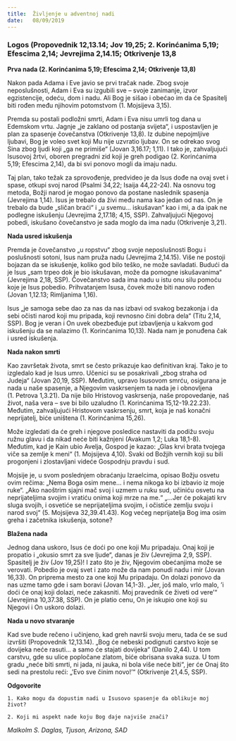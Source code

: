 ```yaml
---
title:  Življenje u adventnoj nadi
date:   08/09/2019
---
```


### Logos (Propovednik 12,13.14; Jov 19,25; 2. Korinćanima 5,19;  Efescima 2,14; Jevrejima 2,14.15; Otkrivenje 13,8

**Prva nada (2. Korinćanima 5,19; Efescima 2,14; Otkrivenje 13,8)**

Nakon pada Adama i Eve javio se prvi tračak nade. Zbog svoje neposlušnosti, Adam i Eva su izgubili sve – svoje zanimanje, izvor egzistencije, odeću, dom i nadu. Ali Bog je sišao i obećao im da će Spasitelj biti rođen među njihovim potomstvom (1. Mojsijeva 3,15).

Premda su postali podložni smrti, Adam i Eva nisu umrli tog dana u Edemskom vrtu. Jagnje „je zaklano od postanja svijeta“, i uspostavljen je plan za spasenje čovečanstva  (Otkrivenje 13,8). Iz dubine nepojmljive ljubavi, Bog je voleo svet koji Mu nije uzvratio ljubav. On se odrekao svog Sina zbog ljudi koji „ga ne primiše“ (Jovan 3,16.17; 1,11). I tako je, zahvaljujući Isusovoj žrtvi, oboren pregradni zid koji je greh podigao (2. Korinćanima 5,19; Efescima 2,14), da bi svi ponovo mogli da imaju nadu.

Taj plan, tako težak za sprovođenje, predvideo je da Isus dođe na ovaj svet i spase, otkupi svoj narod (Psalmi 34,22; Isaija 44,22-24). Na osnovu tog metoda, Božji narod je mogao ponovo da postane naslednik spasenja (Jevrejima 1,14). Isus je trebalo da živi među nama kao jedan od nas. On je trebalo da bude „sličan braći“ i „u svemu... iskušavan“ kao i mi, a da ipak ne podlegne iskušenju (Jevrejima 2,17.18; 4,15, SSP). Zahvaljujući Njegovoj pobedi, iskušano čovečanstvo je sada moglo da ima nadu (Otkrivenje 3,21).

**Nada usred iskušenja**

Premda je čovečanstvo „u ropstvu“ zbog svoje neposlušnosti Bogu i poslušnosti sotoni, Isus nam pruža nadu (Jevrejima 2,14.15). Više ne postoji bojazan da se iskušenje, koliko god bilo teško, ne može savladati.  Budući da je Isus „sam trpeo dok je bio iskušavan, može da pomogne iskušavanima“ (Jevrejima 2,18, SSP). Čovečanstvo sada ima nadu u istu onu silu pomoću koje je Isus pobedio. Prihvatanjem Isusa, čovek može biti nanovo rođen (Jovan 1,12.13; Rimljanima 1,16).

Isus „je samoga sebe dao za nas da nas izbavi od svakog bezakonja i da sebi očisti narod koji mu pripada, koji revnosno čini dobra dela“ (Titu 2,14, SSP). Bog je veran i On uvek obezbeđuje put izbavljenja u kakvom god iskušenju da se nalazimo (1. Korinćanima 10,13). Nada nam je ponuđena čak i usred iskušenja.

**Nada nakon smrti**

Kao završetak života, smrt se često prikazuje kao definitivan kraj. Tako je to izgledalo kad je Isus umro. Učenici su se posakrivali „zbog straha od Judeja“ (Jovan 20,19, SSP). Međutim, upravo Isusovom smrću, osigurana je nada u naše spasenje, a Njegovim vaskrsenjem ta nada je i obnovljena (1. Petrova 1,3.21).
Da nije bilo Hristovog vaskrsenja, naše propovedanje, naš život, naša vera – sve bi bilo uzaludno (1. Korinćanima 15,12-19.22.23). Međutim, zahvaljujući Hristovom vaskrsenju, smrt, koja je naš konačni neprijatelj, biće uništena (1. Korinćanima 15,26).

Može izgledati da će greh i njegove posledice nastaviti da podižu svoju ružnu glavu i da nikad neće biti kažnjeni (Avakum 1,2; Luka 18,1-8). Međutim, kad je Kain ubio Avelja, Gospod je kazao: „Glas krvi brata tvojega viče sa zemlje k meni“ (1. Mojsijeva 4,10). Svaki od Božjih vernih koji su bili progonjeni i zlostavljani videće Gospodnju pravdu i sud.

Mojsije je, u svom poslednjem obraćanju Izraelcima, opisao Božju osvetu ovim rečima: „Nema Boga osim mene... i nema nikoga ko bi izbavio iz moje ruke“. „Ako naoštrim sjajni mač svoj i uzmem u ruku sud, učiniću osvetu na neprijateljima svojim i vratiću onima koji mrze na me.“ „...Jer će pokajati krv sluga svojih, i osvetiće se neprijateljima svojim, i očistiće zemlju svoju i narod svoj“ (5. Mojsijeva  32,39.41.43). Kog većeg neprijatelja Bog ima osim greha i začetnika iskušenja, sotone?

**Blažena nada**

Jednog dana uskoro, Isus će doći po one koji Mu pripadaju. Onaj koji je propatio i „okusio smrt za sve ljude“, danas je živ (Jevrejima 2,9, SSP). Spasitelj je živ (Jov 19,25)! I zato što je živ, Njegovim obećanjima može se verovati. Pobedio je ovaj svet i zato može da nam ponudi nadu i mir (Jovan 16,33). On priprema mesto za one koji Mu pripadaju. On dolazi ponovo da nas uzme tamo gde i sam boravi (Jovan 14,1-3). „Jer, još malo, vrlo malo, ’i doći će onaj koji dolazi, neće zakasniti. Moj pravednik će živeti od vere’“ (Jevrejima 10,37.38, SSP). On je platio cenu, On je iskupio one koji su Njegovi i On uskoro dolazi.

**Nada u novo stvaranje**

Kad sve bude rečeno i učinjeno, kad greh navrši svoju meru, tada će se sud izvršiti (Propovednik 12,13.14). „Bog će nebeski podignuti carstvo koje se dovijeka neće rasuti... a samo će stajati dovijeka“ (Danilo 2,44). U tom carstvu, gde su ulice popločane zlatom, biće obrisana svaka suza. U tom gradu „neće biti smrti, ni jada, ni jauka, ni bola više neće biti“, jer će Onaj što sedi na prestolu reći: „’Evo sve činim novo!’“ (Otkrivenje 21,4.5, SSP).

**Odgovorite**

`1.	Kako mogu da dopustim nadi u Isusovo spasenje da oblikuje moj život?`

`2.	Koji mi aspekt nade koju Bog daje najviše znači?`

*Malkolm S. Daglas, Tjuson, Arizona, SAD*
